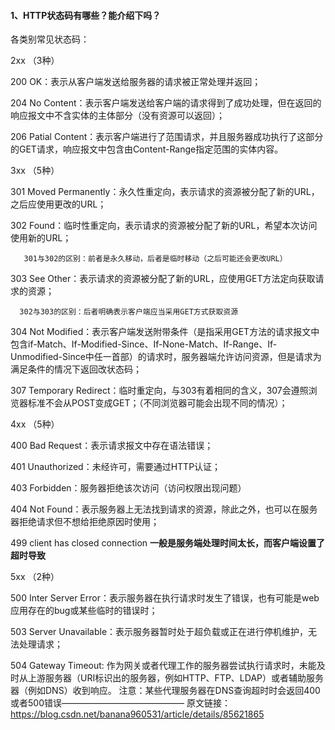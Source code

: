 #### 1、HTTP状态码有哪些？能介绍下吗？

各类别常见状态码：

2xx （3种）

200 OK：表示从客户端发送给服务器的请求被正常处理并返回；

204 No Content：表示客户端发送给客户端的请求得到了成功处理，但在返回的响应报文中不含实体的主体部分（没有资源可以返回）；

206 Patial Content：表示客户端进行了范围请求，并且服务器成功执行了这部分的GET请求，响应报文中包含由Content-Range指定范围的实体内容。

3xx （5种）

301 Moved Permanently：永久性重定向，表示请求的资源被分配了新的URL，之后应使用更改的URL；

302 Found：临时性重定向，表示请求的资源被分配了新的URL，希望本次访问使用新的URL；

       301与302的区别：前者是永久移动，后者是临时移动（之后可能还会更改URL）

303 See Other：表示请求的资源被分配了新的URL，应使用GET方法定向获取请求的资源；

      302与303的区别：后者明确表示客户端应当采用GET方式获取资源

304 Not Modified：表示客户端发送附带条件（是指采用GET方法的请求报文中包含if-Match、If-Modified-Since、If-None-Match、If-Range、If-Unmodified-Since中任一首部）的请求时，服务器端允许访问资源，但是请求为满足条件的情况下返回改状态码；

307 Temporary Redirect：临时重定向，与303有着相同的含义，307会遵照浏览器标准不会从POST变成GET；（不同浏览器可能会出现不同的情况）；

4xx （5种）

400 Bad Request：表示请求报文中存在语法错误；

401 Unauthorized：未经许可，需要通过HTTP认证；

403 Forbidden：服务器拒绝该次访问（访问权限出现问题）

404 Not Found：表示服务器上无法找到请求的资源，除此之外，也可以在服务器拒绝请求但不想给拒绝原因时使用；

499 client has closed connection  **一般是服务端处理时间太长，而客户端设置了超时导致**

5xx （2种）

500 Inter Server Error：表示服务器在执行请求时发生了错误，也有可能是web应用存在的bug或某些临时的错误时；

503 Server Unavailable：表示服务器暂时处于超负载或正在进行停机维护，无法处理请求；

504 Gateway Timeout: 作为网关或者代理工作的服务器尝试执行请求时，未能及时从上游服务器（URI标识出的服务器，例如HTTP、FTP、LDAP）或者辅助服务器（例如DNS）收到响应。
注意：某些代理服务器在DNS查询超时时会返回400或者500错误——————————————
原文链接：https://blog.csdn.net/banana960531/article/details/85621865
